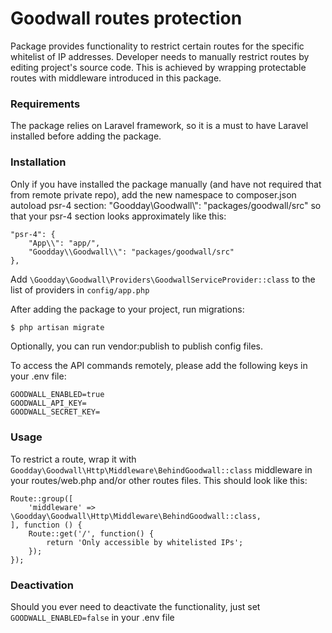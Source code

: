 # Goodwall routes protection

Package provides functionality to restrict certain routes for the specific whitelist of IP addresses.
Developer needs to manually restrict routes by editing project's source code.
This is achieved by wrapping protectable routes with middleware introduced in this package.

### Requirements

The package relies on Laravel framework, so it is a must to have Laravel installed before adding the package.

### Installation

Only if you have installed the package manually (and have not required that from remote private repo), 
add the new namespace to composer.json autoload psr-4 section:
"Goodday\\Goodwall\\": "packages/goodwall/src"
so that your psr-4 section looks approximately like this:

```
"psr-4": {
    "App\\": "app/",
    "Goodday\\Goodwall\\": "packages/goodwall/src"
},
```

Add `\Goodday\Goodwall\Providers\GoodwallServiceProvider::class` to the list of providers in `config/app.php`

After adding the package to your project, run migrations: 

```bash
$ php artisan migrate
```

Optionally, you can run vendor:publish to publish config files.

To access the API commands remotely, please add the following keys in your .env file:

```
GOODWALL_ENABLED=true
GOODWALL_API_KEY=
GOODWALL_SECRET_KEY=
```

### Usage

To restrict a route, wrap it with `Goodday\Goodwall\Http\Middleware\BehindGoodwall::class` 
middleware in your routes/web.php and/or other routes files. This should look like this:

```
Route::group([
    'middleware' => \Goodday\Goodwall\Http\Middleware\BehindGoodwall::class,
], function () {
    Route::get('/', function() {
        return 'Only accessible by whitelisted IPs';
    });
});
```

### Deactivation

Should you ever need to deactivate the functionality, just set `GOODWALL_ENABLED=false` in your .env file
